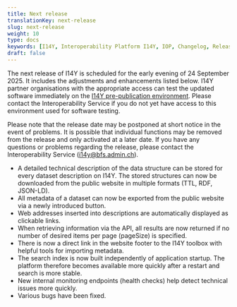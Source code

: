```yaml
---
title: Next release
translationKey: next-release
slug: next-release
weight: 10
type: docs
keywords: [I14Y, Interoperability Platform I14Y, IOP, Changelog, Releases, Versions, Software Development]
draft: false
---
```


The next release of I14Y is scheduled for the early evening of 24 September 2025. It includes the adjustments and enhancements listed below. I14Y partner organisations with the appropriate access can test the updated software immediately on the [I14Y pre-publication environment](https://input.i14y-a.admin.ch). Please contact the Interoperability Service if you do not yet have access to this environment used for software testing.
 
Please note that the release date may be postponed at short notice in the event of problems. It is possible that individual functions may be removed from the release and only activated at a later date. If you have any questions or problems regarding the release, please contact the Interoperability Service ([i14y@bfs.admin.ch](mailto:i14y@bfs.admin.ch)).

- A detailed technical description of the data structure can be stored for every dataset description on I14Y. The stored structures can now be downloaded from the public website in multiple formats (TTL, RDF, JSON-LD).
- All metadata of a dataset can now be exported from the public website via a newly introduced button.
- Web addresses inserted into descriptions are automatically displayed as clickable links.
- When retrieving information via the API, all results are now returned if no number of desired items per page (pageSize) is specified.
- There is now a direct link in the website footer to the I14Y toolbox with helpful tools for importing metadata.
- The search index is now built independently of application startup. The platform therefore becomes available more quickly after a restart and search is more stable.
- New internal monitoring endpoints (health checks) help detect technical issues more quickly.
- Various bugs have been fixed.
